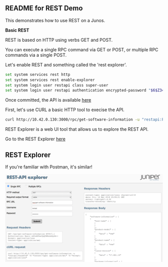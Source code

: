 ## README for REST Demo

This demonstrates how to use REST on a Junos.

__Basic REST__

REST is based on HTTP using verbs GET and POST. 

You can execute a single RPC command via GET or POST, or multiple RPC commands via a single POST.

Let's enable REST and something called the 'rest explorer'. 

```bash
set system services rest http
set system services rest enable-explorer
set system login user restapi class super-user
set system login user restapi authentication encrypted-password "$6$Z34lIl2Z$Egx3UHZSKK0.0iZ.oFEOMwzv4mTPGx57d9XB78mSE7PKxcLAZKPRQuIwHodGEPOwOPFB/BcRDprdrjBXulkjs."
```

Once committed, the API is available [here](http://10.42.0.130:3000)

First, let's use CURL a basic HTTP tool to execise the API.

```bash
curl http://10.42.0.130:3000/rpc/get-software-information -u "restapi:Passw0rd" -H "Content-Type: application/xml" -H "Accept: application/json"
```

REST Explorer is a web UI tool that allows us to explore the REST API.

Go to the REST Explorer [here](http://10.42.0.130:3000)

## REST Explorer

If you're familiar with Postman, it's similar!

![Image](./assets/RESTExplorer.png)
